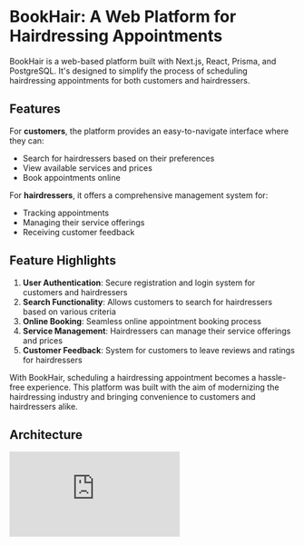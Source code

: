 # BookHair: A Web Platform for Hairdressing Appointments

BookHair is a web-based platform built with Next.js, React, Prisma, and PostgreSQL. It's designed to simplify the process of scheduling hairdressing appointments for both customers and hairdressers. 

## Features

For **customers**, the platform provides an easy-to-navigate interface where they can:
- Search for hairdressers based on their preferences
- View available services and prices
- Book appointments online

For **hairdressers**, it offers a comprehensive management system for:
- Tracking appointments
- Managing their service offerings
- Receiving customer feedback

## Feature Highlights

1. **User Authentication**: Secure registration and login system for customers and hairdressers
2. **Search Functionality**: Allows customers to search for hairdressers based on various criteria
3. **Online Booking**: Seamless online appointment booking process
4. **Service Management**: Hairdressers can manage their service offerings and prices
5. **Customer Feedback**: System for customers to leave reviews and ratings for hairdressers

With BookHair, scheduling a hairdressing appointment becomes a hassle-free experience. This platform was built with the aim of modernizing the hairdressing industry and bringing convenience to customers and hairdressers alike.

## Architecture

![alt text](https://zupimages.net/viewer.php?id=23/34/sx6e.png)
